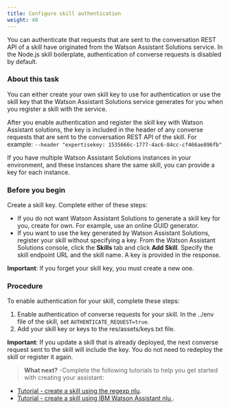 ```yaml
---
title: Configure skill authentication
weight: 40
---
```

You can authenticate that requests that are sent to the conversation REST API of a skill have originated from the Watson Assistant Solutions service.  In the Node.js skill boilerplate, authentication of converse requests is disabled by default.

### About this task
You can either create your own skill key to use for authentication or use the skill key that the Watson Assistant Solutions service generates for you when you register a skill with the service.

After you enable authentication and register the skill key with Watson Assistant solutions, the key is included in the header of any converse requests that are sent to the conversation REST API of the skill.  For example:
`--header "expertisekey: 1535666c-1777-4ac6-84cc-cf466ae896fb"`

If you have multiple Watson Assistant Solutions instances in your environment, and these instances share the same skill, you can provide a key for each instance.

### Before you begin
Create a skill key.  Complete either of these steps:
- If you do not want Watson Assistant Solutions to generate a skill key for you, create for own. For example, use an online GUID generator.
- If you want to use the key generated by Watson Assistant Solutions, register your skill without specifying a key. From the Watson Assistant Solutions console, click the **Skills** tab and click **Add Skill**.  Specify the skill endpoint URL and the skill name. A key is provided in the response.

**Important**:  If you forget your skill key, you must create a new one.

### Procedure
To enable authentication for your skill, complete these steps:
1. Enable authentication of converse requests for your skill.  In the ../env file of the skill, set `AUTHENTICATE_REQUEST=true`.
2. Add your skill key or keys to the res/assets/keys.txt file.

**Important**:  If you update a skill that is already deployed, the next converse request sent to the skill will include the key.  You do not need to redeploy the skill or register it again.

> **What next?**
-Complete the following tutorials to help you get started with creating your assistant:
* [Tutorial - create a skill using the  regexp nlu]({{site.baseurl}}/skill/create_custom_skill).
* [Tutorial - create a skill using IBM Watson Assistant nlu ]({{site.baseurl}}/further-topics/using-wcs).
